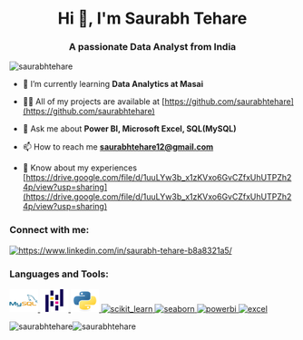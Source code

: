 <h1 align="center">Hi 👋, I'm Saurabh Tehare</h1>
<h3 align="center">A passionate Data Analyst from India</h3>

<p align="left"> <img src="https://komarev.com/ghpvc/?username=saurabhtehare&label=Profile%20views&color=0e75b6&style=flat" alt="saurabhtehare" /> </p>

- 🌱 I’m currently learning **Data Analytics at Masai**

- 👨‍💻 All of my projects are available at [https://github.com/saurabhtehare](https://github.com/saurabhtehare)

- 💬 Ask me about **Power BI, Microsoft Excel, SQL(MySQL)**

- 📫 How to reach me **saurabhtehare12@gmail.com**

- 📄 Know about my experiences [https://drive.google.com/file/d/1uuLYw3b_x1zKVxo6GvCZfxUhUTPZh24p/view?usp=sharing](https://drive.google.com/file/d/1uuLYw3b_x1zKVxo6GvCZfxUhUTPZh24p/view?usp=sharing)

<h3 align="left">Connect with me:</h3>
<p align="left">
<a href="https://linkedin.com/in/https://www.linkedin.com/in/saurabh-tehare-b8a8321a5/" target="blank"><img align="center" src="https://raw.githubusercontent.com/rahuldkjain/github-profile-readme-generator/master/src/images/icons/Social/linked-in-alt.svg" alt="https://www.linkedin.com/in/saurabh-tehare-b8a8321a5/" height="30" width="40" /></a>
</p>

<h3 align="left">Languages and Tools:</h3>
<p align="left"> <a href="https://www.mysql.com/" target="_blank" rel="noreferrer"> <img src="https://raw.githubusercontent.com/devicons/devicon/master/icons/mysql/mysql-original-wordmark.svg" alt="mysql" width="50" height="40"/> </a> <a href="https://pandas.pydata.org/" target="_blank" rel="noreferrer"> <img src="https://raw.githubusercontent.com/devicons/devicon/2ae2a900d2f041da66e950e4d48052658d850630/icons/pandas/pandas-original.svg" alt="pandas" width="50" height="40"/> </a> <a href="https://www.python.org" target="_blank" rel="noreferrer"> <img src="https://raw.githubusercontent.com/devicons/devicon/master/icons/python/python-original.svg" alt="python" width="50" height="40"/> </a> <a href="https://scikit-learn.org/" target="_blank" rel="noreferrer"> <img src="https://upload.wikimedia.org/wikipedia/commons/0/05/Scikit_learn_logo_small.svg" alt="scikit_learn" width="50" height="40"/> </a> <a href="https://seaborn.pydata.org/" target="_blank" rel="noreferrer"> <img src="https://seaborn.pydata.org/_images/logo-mark-lightbg.svg" alt="seaborn" width="50" height="40"/> </a><a href="https://www.microsoft.com/en-us/power-platform/products/power-bi" target="_blank" rel="noreferrer"> <img src="https://upload.wikimedia.org/wikipedia/commons/c/cf/New_Power_BI_Logo.svg" alt="powerbi" width="50" height="40"/> </a> <a href="https://www.microsoft.com/en-in/microsoft-365/excel" target="_blank" rel="noreferrer"> <img src="https://upload.wikimedia.org/wikipedia/commons/3/34/Microsoft_Office_Excel_%282019%E2%80%93present%29.svg" alt="excel" width="50" height="40"/> </a> </p>



<img style="float: left; margin-right: 10;" src="https://github-readme-stats.vercel.app/api?username=saurabhtehare&show_icons=true&locale=en" alt="saurabhtehare" />
<img style="float: left;" src="https://github-readme-streak-stats.herokuapp.com/?user=saurabhtehare&" alt="saurabhtehare" />
<div style="clear: both;"></div>

